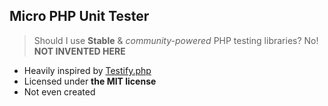 Micro PHP Unit Tester
---------------------
> Should I use __Stable__ & *community-powered* PHP testing libraries?  No! __NOT INVENTED HERE__

+ Heavily inspired by [Testify.php](github.com/marco-fiset/Testify.php)
+ Licensed under __the MIT license__
+ Not even created
